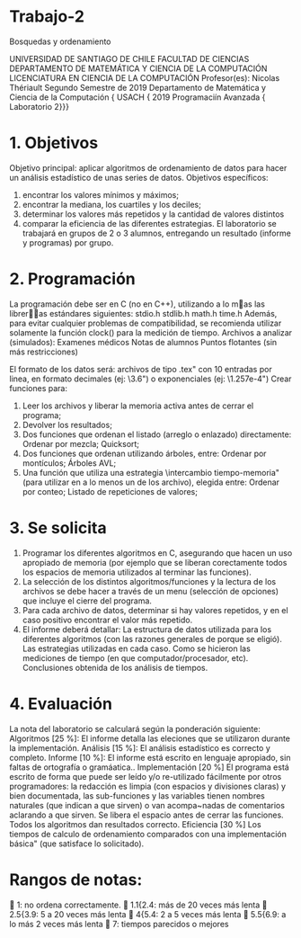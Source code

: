 # Trabajo-2
Bosquedas y ordenamiento

UNIVERSIDAD DE SANTIAGO DE CHILE
FACULTAD DE CIENCIAS
DEPARTAMENTO DE MATEMÁTICA Y CIENCIA DE LA COMPUTACIÓN
LICENCIATURA EN CIENCIA DE LA COMPUTACIÓN
Profesor(es): Nicolas Thériault
Segundo Semestre de 2019
Departamento de Matemática y Ciencia de la Computación { USACH { 2019
Programaciín Avanzada { Laboratorio 2}}}

# 1. Objetivos

Objetivo principal: aplicar algoritmos de ordenamiento de datos para hacer un análisis estadístico de unas series de datos.
Objetivos específicos:
1. encontrar los valores mínimos y máximos;
2. encontrar la mediana, los cuartiles y los deciles;
3. determinar los valores más repetidos y la cantidad de valores distintos
4. comparar la eficiencia de las diferentes estrategias.
El laboratorio se trabajará en grupos de 2 o 3 alumnos, entregando un resultado (informe y
programas) por grupo.

# 2. Programación

La programación debe ser en C (no en C++), utilizando a lo mas las libreras estándares
siguientes:
stdio.h
stdlib.h
math.h
time.h
Además, para evitar cualquier problemas de compatibilidad, se recomienda utilizar solamente la
función clock() para la medición de tiempo.
Archivos a analizar (simulados):
Examenes médicos
Notas de alumnos
Puntos flotantes (sin más restricciones)

El formato de los datos será: archivos de tipo \.tex" con 10 entradas por linea, en formato
decimales (ej: \3.6") o exponenciales (ej: \1.257e-4")
Crear funciones para:
1. Leer los archivos y liberar la memoria activa antes de cerrar el programa;
2. Devolver los resultados;
3. Dos funciones que ordenan el listado (arreglo o enlazado) directamente:
Ordenar por mezcla;
Quicksort;
4. Dos funciones que ordenan utilizando árboles, entre:
Ordenar por montículos;
Árboles AVL;
5. Una función que utiliza una estrategia \intercambio tiempo-memoria" (para utilizar en a
lo menos un de los archivo), elegida entre:
Ordenar por conteo;
Listado de repeticiones de valores;

# 3. Se solicita

1. Programar los diferentes algoritmos en C, asegurando que hacen un uso apropiado de
memoria (por ejemplo que se liberan corectamente todos los espacios de memoria utilizados
al terminar las funciones).
2. La selección de los distintos algoritmos/funciones y la lectura de los archivos se debe hacer
a través de un menu (selección de opciones) que incluye el cierre del programa.
3. Para cada archivo de datos, determinar si hay valores repetidos, y en el caso positivo
encontrar el valor más repetido.
4. El informe deberá detallar:
La estructura de datos utilizada para los diferentes algoritmos (con las razones generales
de porque se eligió).
Las estrategias utilizadas en cada caso.
Como se hicieron las mediciones de tiempo (en que computador/procesador, etc).
Conclusiones obtenida de los análisis de tiempos.

# 4. Evaluación
La nota del laboratorio se calculará según la ponderación siguiente:
Algoritmos [25 %]:
El informe detalla las eleciones que se utilizaron durante la implementación.
Análisis [15 %]:
El análisis estadístico es correcto y completo.
Informe [10 %]:
El informe está escrito en lenguaje apropiado, sin faltas de ortografía o gramáatica..
Implementación [20 %]
El programa está escrito de forma que puede ser leído y/o re-utilizado fácilmente por otros
programadores: la redacción es limpia (con espacios y divisiones claras) y bien documentada,
las sub-funciones y las variables tienen nombres naturales (que indican a que sirven) o
van acompa~nadas de comentarios aclarando a que sirven.
Se libera el espacio antes de cerrar las funciones.
Todos los algoritmos dan resultados correcto.
Eficiencia [30 %]
Los tiempos de calculo de ordenamiento comparados con una implementación básica" (que
satisface lo solicitado).

# Rangos de notas:

 1: no ordena correctamente.
 1.1{2.4: más de 20 veces más lenta
 2.5{3.9: 5 a 20 veces más lenta
 4{5.4: 2 a 5 veces más lenta
 5.5{6.9: a lo más 2 veces más lenta
 7: tiempos parecidos o mejores
